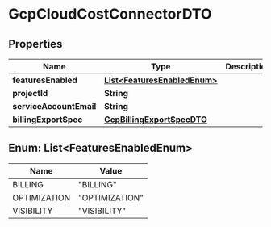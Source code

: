 # GcpCloudCostConnectorDTO

## Properties
Name | Type | Description | Notes
------------ | ------------- | ------------- | -------------
**featuresEnabled** | [**List&lt;FeaturesEnabledEnum&gt;**](#List&lt;FeaturesEnabledEnum&gt;) |  |  [optional]
**projectId** | **String** |  | 
**serviceAccountEmail** | **String** |  | 
**billingExportSpec** | [**GcpBillingExportSpecDTO**](GcpBillingExportSpecDTO.md) |  |  [optional]

<a name="List<FeaturesEnabledEnum>"></a>
## Enum: List&lt;FeaturesEnabledEnum&gt;
Name | Value
---- | -----
BILLING | &quot;BILLING&quot;
OPTIMIZATION | &quot;OPTIMIZATION&quot;
VISIBILITY | &quot;VISIBILITY&quot;
